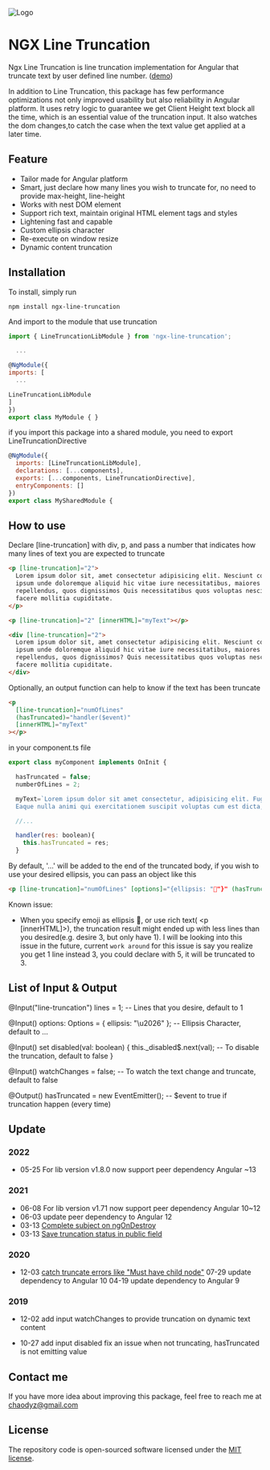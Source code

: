 ![Logo](logo.png)

# NGX Line Truncation

Ngx Line Truncation is line truncation implementation for Angular that truncate text by user defined line number. ([demo](https://stackblitz.com/github/DiZhou92/ngx-line-truncation-demo))

In addition to Line Truncation, this package has few performance optimizations not only improved usability but also reliability in Angular platform. It uses retry logic to guarantee we get Client Height text block all the time, which is an essential value of the truncation input. It also watches the dom changes,to catch the case when the text value get applied at a later time.

## Feature

- Tailor made for Angular platform
- Smart, just declare how many lines you wish to truncate for, no need to provide max-height, line-height
- Works with nest DOM element
- Support rich text, maintain original HTML element tags and styles
- Lightening fast and capable
- Custom ellipsis character
- Re-execute on window resize
- Dynamic content truncation

## Installation

To install, simply run

`npm install ngx-line-truncation`

And import to the module that use truncation

```js
import { LineTruncationLibModule } from 'ngx-line-truncation';

  ...

@NgModule({
imports: [
  ...

LineTruncationLibModule
]
})
export class MyModule { }
```

if you import this package into a shared module, you need to export LineTruncationDirective

```js
@NgModule({
  imports: [LineTruncationLibModule],
  declarations: [...components],
  exports: [...components, LineTruncationDirective],
  entryComponents: []
})
export class MySharedModule {
```

## How to use

Declare [line-truncation] with div, p, and pass a number that indicates how many lines of text you are expected to truncate

```html
<p [line-truncation]="2">
  Lorem ipsum dolor sit, amet consectetur adipisicing elit. Nesciunt consequatur
  ipsum unde doloremque aliquid hic vitae iure necessitatibus, maiores
  repellendus, quos dignissimos Quis necessitatibus quos voluptas nesciunt
  facere mollitia cupiditate.
</p>
```

```html
<p [line-truncation]="2" [innerHTML]="myText"></p>
```

```html
<div [line-truncation]="2">
  Lorem ipsum dolor sit, amet consectetur adipisicing elit. Nesciunt consequatur
  ipsum unde doloremque aliquid hic vitae iure necessitatibus, maiores
  repellendus, quos dignissimos? Quis necessitatibus quos voluptas nesciunt
  facere mollitia cupiditate.
</div>
```

Optionally, an output function can help to know if the text has been truncate

```html
<p
  [line-truncation]="numOfLines"
  (hasTruncated)="handler($event)"
  [innerHTML]="myText"
></p>
```

in your component.ts file

```js
export class myComponent implements OnInit {

  hasTruncated = false;
  numberOfLines = 2;

  myText=`Lorem ipsum dolor sit amet consectetur, adipisicing elit. Fuga itaque voluptatibus sequi laborum, consequatur aut nisi.
  Eaque nulla animi qui exercitationem suscipit voluptas cum est dicta, magnam odio et distinctio?`;

  //...

  handler(res: boolean){
    this.hasTruncated = res;
  }
```

By default, '...' will be added to the end of the truncated body, if you wish to use your desired ellipsis, you can pass an object like this

```html
<p [line-truncation]="numOfLines" [options]="{ellipsis: "🚀"}" (hasTruncated)="handler(booleanValue)" [innerHTML]="myText" [disabled]="disabled"></p>
```

Known issue:

- When you specify emoji as ellipsis 🚀, or use rich text( <p [innerHTML]>), the truncation result might ended up with less lines than you desired(e.g. desire 3, but only have 1).
  I will be looking into this issue in the future, current `work around` for this issue is say you realize you get 1 line instead 3, you could declare with 5, it will be truncated to 3.

## List of Input & Output

@Input("line-truncation")
lines = 1; -- Lines that you desire, default to 1

@Input()
options: Options = { ellipsis: "\u2026" }; -- Ellipsis Character, default to ...

@Input() set disabled(val: boolean) {
this.\_disabled\$.next(val); -- To disable the truncation, default to false
}

@Input()
watchChanges = false; -- To watch the text change and truncate, default to false

@Output()
hasTruncated = new EventEmitter(); -- \$event to true if truncation happen (every time)

## Update

### 2022

- 05-25 For lib version v1.8.0 now support peer dependency Angular ~13

### 2021

- 06-08 For lib version v1.71 now support peer dependency Angular 10~12
- 06-03 update peer dependency to Angular 12
- 03-13 [Complete subject on ngOnDestroy](https://github.com/DiZhou92/ngx-line-truncation/commit/c345f12ad6107708a77c0849855f42d69051f5bb)
- 03-13 [Save truncation status in public field](https://github.com/DiZhou92/ngx-line-truncation/commit/7e965def38104e7daa9b31dbc9c26c5b1d4e8b7e)

### 2020

- 12-03 [catch truncate errors like "Must have child node"](https://github.com/DiZhou92/ngx-line-truncation/commit/3cadff656282bd6599f0a6fd48b52e093b153894)
  07-29 update dependency to Angular 10
  04-19 update dependency to Angular 9

### 2019

- 12-02 add input watchChanges to provide truncation on dynamic text content

- 10-27 add input disabled
  fix an issue when not truncating, hasTruncated is not emitting value

## Contact me

If you have more idea about improving this package, feel free to reach me at chaodyz@gmail.com

## License

The repository code is open-sourced software licensed under the [MIT license](http://opensource.org/licenses/MIT).

